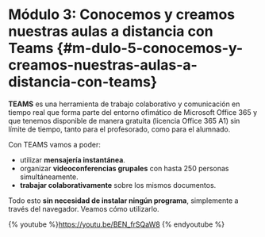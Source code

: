 # Módulo 3: Conocemos y creamos nuestras aulas a distancia con Teams {#m-dulo-5-conocemos-y-creamos-nuestras-aulas-a-distancia-con-teams}

**TEAMS** es una herramienta de trabajo colaborativo y comunicación en tiempo real que forma parte del entorno ofimático de Microsoft Office 365 y que tenemos disponible de manera gratuita (licencia Office 365 A1) sin límite de tiempo, tanto para el profesorado, como para el alumnado.

Con TEAMS vamos a poder:

*   utilizar **mensajería instantánea**.
*   organizar **videoconferencias grupales** con hasta 250 personas simultáneamente.
*   **trabajar colaborativamente** sobre los mismos documentos.

Todo esto **sin necesidad de instalar ningún programa**, simplemente a través del navegador. Veamos cómo utilizarlo.


{% youtube %}https://youtu.be/BEN_frSQaW8 {% endyoutube %}
